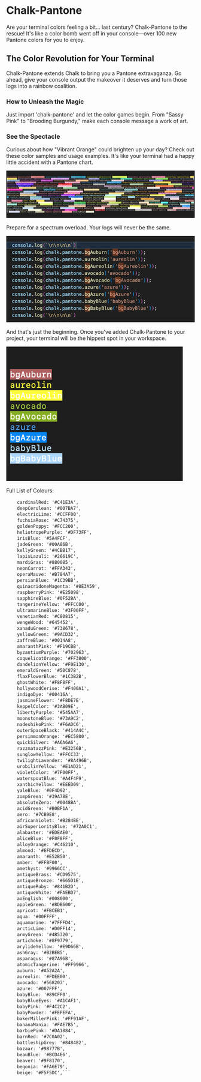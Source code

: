 # Chalk-Pantone

Are your terminal colors feeling a bit... last century? Chalk-Pantone to the rescue! It's like a color bomb went off in your console—over 100 new Pantone colors for you to enjoy.

## The Color Revolution for Your Terminal

Chalk-Pantone extends Chalk to bring you a Pantone extravaganza. Go ahead, give your console output the makeover it deserves and turn those logs into a rainbow coalition.

### How to Unleash the Magic

Just import 'chalk-pantone' and let the color games begin. From "Sassy Pink" to "Brooding Burgundy," make each console message a work of art.

### See the Spectacle

Curious about how "Vibrant Orange" could brighten up your day? Check out these color samples and usage examples. It's like your terminal had a happy little accident with a Pantone chart.

![Pantone Colors Sample](./assets/colours.png)

Prepare for a spectrum overload. Your logs will never be the same.

![How to Use These Colors](./assets/useage-example.png)

And that's just the beginning. Once you've added Chalk-Pantone to your project, your terminal will be the hippest spot in your workspace.

![Witness the Transformation](./assets/example.png)

Full List of Colours: 
```
    cardinalRed: '#C41E3A',
    deepCerulean: '#007BA7',
    electricLime: '#CCFF00',
    fuchsiaRose: '#C74375',
    goldenPoppy: '#FCC200',
    heliotropePurple: '#DF73FF',
    irisBlue: '#5A4FCF',
    jadeGreen: '#00A86B',
    kellyGreen: '#4CBB17',
    lapisLazuli: '#26619C',
    mardiGras: '#880085',
    neonCarrot: '#FFA343',
    operaMauve: '#B784A7',
    persianBlue: '#1C39BB',
    quinacridoneMagenta: '#8E3A59',
    raspberryPink: '#E25098',
    sapphireBlue: '#0F52BA',
    tangerineYellow: '#FFCC00',
    ultramarineBlue: '#3F00FF',
    venetianRed: '#C80815',
    wengeWood: '#645452',
    xanaduGreen: '#738678',
    yellowGreen: '#9ACD32',
    zaffreBlue: '#0014A8',
    amaranthPink: '#F19CBB',
    byzantiumPurple: '#702963',
    coquelicotOrange: '#FF3800',
    dandelionYellow: '#F0E130',
    emeraldGreen: '#50C878',
    flaxFlowerBlue: '#1C3B2B',
    ghostWhite: '#F8F8FF',
    hollywoodCerise: '#F400A1',
    indigoDye: '#00416A',
    jasmineFlower: '#F8DE7E',
    keppelColor: '#3AB09E',
    libertyPurple: '#545AA7',
    moonstoneBlue: '#73A9C2',
    nadeshikoPink: '#F6ADC6',
    outerSpaceBlack: '#414A4C',
    persimmonOrange: '#EC5800',
    quickSilver: '#A6A6A6',
    razzmatazzPink: '#E3256B',
    sunglowYellow: '#FFCC33',
    twilightLavender: '#8A496B',
    urobilinYellow: '#E1AD21',
    violetColor: '#7F00FF',
    waterspoutBlue: '#A4F4F9',
    xanthicYellow: '#EEED09',
    yaleBlue: '#0F4D92',
    zompGreen: '#39A78E',
    absoluteZero: '#0048BA',
    acidGreen: '#B0BF1A',
    aero: '#7CB9E8',
    africanViolet: '#B284BE',
    airSuperiorityBlue: '#72A0C1',
    alabaster: '#EDEAE0',
    aliceBlue: '#F0F8FF',
    alloyOrange: '#C46210',
    almond: '#EFDECD',
    amaranth: '#E52B50',
    amber: '#FFBF00',
    amethyst: '#9966CC',
    antiqueBrass: '#CD9575',
    antiqueBronze: '#665D1E',
    antiqueRuby: '#841B2D',
    antiqueWhite: '#FAEBD7',
    aoEnglish: '#008000',
    appleGreen: '#8DB600',
    apricot: '#FBCEB1',
    aqua: '#00FFFF',
    aquamarine: '#7FFFD4',
    arcticLime: '#D0FF14',
    armyGreen: '#4B5320',
    artichoke: '#8F9779',
    arylideYellow: '#E9D66B',
    ashGray: '#B2BEB5',
    asparagus: '#87A96B',
    atomicTangerine: '#FF9966',
    auburn: '#A52A2A',
    aureolin: '#FDEE00',
    avocado: '#568203',
    azure: '#007FFF',
    babyBlue: '#89CFF0',
    babyBlueEyes: '#A1CAF1',
    babyPink: '#F4C2C2',
    babyPowder: '#FEFEFA',
    bakerMillerPink: '#FF91AF',
    bananaMania: '#FAE7B5',
    barbiePink: '#DA1884',
    barnRed: '#7C0A02',
    battleshipGrey: '#848482',
    bazaar: '#98777B',
    beauBlue: '#BCD4E6',
    beaver: '#9F8170',
    begonia: '#FA6E79',
    beige: '#F5F5DC',```
